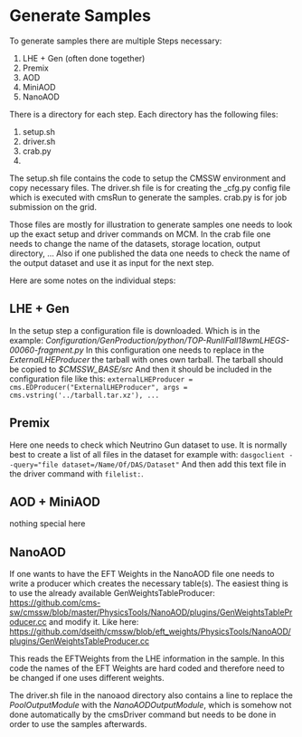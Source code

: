 # Generate Samples

To generate samples there are multiple Steps necessary: 

 1. LHE + Gen (often done together)
 2. Premix
 3. AOD
 4. MiniAOD
 5. NanoAOD

There is a directory for each step. Each directory has the following files:

 1. setup.sh
 2. driver.sh
 3. crab.py
 4. 
The setup.sh file contains the code to setup the CMSSW environment and copy necessary files.
The driver.sh file is for creating the _cfg.py config file which is executed with cmsRun to generate the samples.
crab.py is for job submission on the grid.

Those files are mostly for illustration to generate samples one needs to look up the exact setup and driver commands on MCM.
In the crab file one needs to change the name of the datasets, storage location, output directory, ...
Also if one published the data one needs to check the name of the output dataset and use it as input for the next step.

Here are some notes on the individual steps:

## LHE + Gen
In the setup step a configuration file is downloaded. Which is in the example:
*Configuration/GenProduction/python/TOP-RunIIFall18wmLHEGS-00060-fragment.py*
In this configuration one needs to replace in the *ExternalLHEProducer* the tarball with ones own tarball. 
The tarball should be copied to *$CMSSW_BASE/src*
And then it should be included in the configuration file like this:
``
externalLHEProducer = cms.EDProducer("ExternalLHEProducer",
    args = cms.vstring('../tarball.tar.xz'),
    ...
 ``

## Premix

Here one needs to check which Neutrino Gun dataset to use.
It is normally best to create a list of all files in the dataset for example with:
``
dasgoclient --query="file dataset=/Name/Of/DAS/Dataset"
``
And then add this text file in the driver command with ``filelist:``.

## AOD + MiniAOD
nothing special here

## NanoAOD
If one wants to have the EFT Weights in the NanoAOD file one needs to write a producer which creates the necessary table(s).
The easiest thing is to use the already available GenWeightsTableProducer:
https://github.com/cms-sw/cmssw/blob/master/PhysicsTools/NanoAOD/plugins/GenWeightsTableProducer.cc
and modify it.
Like here:
https://github.com/dseith/cmssw/blob/eft_weights/PhysicsTools/NanoAOD/plugins/GenWeightsTableProducer.cc

This reads the EFTWeights from the LHE information in the sample.
In this code the names of the EFT Weights are hard coded and therefore need to be changed if one uses different weights.

The driver.sh file in the nanoaod directory also contains a line to replace the 
*PoolOutputModule* with the *NanoAODOutputModule*, which is somehow not done automatically by the cmsDriver command but needs to be done in order to use the samples afterwards.
